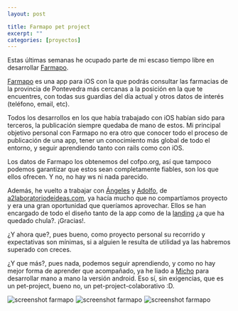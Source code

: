 ```yaml
---
layout: post

title: Farmapo pet project
excerpt: ""
categories: [proyectos]
---
```


Estas últimas semanas he ocupado parte de mi escaso tiempo libre en desarrollar [Farmapo](http://farmapo.jsanroman.net).

[Farmapo](https://itunes.apple.com/es/app/farmapo/id632704870) es una app para iOS con la que podrás consultar las farmacias de la provincia de Pontevedra más cercanas a la posición en la que te encuentres, con todas sus guardias del día actual y otros datos de interés (teléfono, email, etc).

Todos los desarrollos en los que había trabajado con iOS habían sido para terceros, la publicación siempre quedaba de mano de estos. Mi principal objetivo personal con Farmapo no era otro que conocer todo el proceso de publicación de una app, tener un conocimiento más global de todo el entorno, y seguir aprendiendo tanto con rails como con iOS.

Los datos de Farmapo los obtenemos del cofpo.org, así que tampoco podemos garantizar que estos sean completamente fiables, son los que ellos ofrecen. Y no, no hay ws ni nada parecido.

Además, he vuelto a trabajar con [Ángeles](https://twitter.com/angelespariente) y [Adolfo](https://twitter.com/adolfomaragoto), de [a2laboratoriodeideas.com](http://a2laboratoriodeideas.com), ya hacía mucho que no compartíamos proyecto y era una gran oportunidad que queríamos aprovechar. Ellos se han encargado de todo el diseño tanto de la app como de la [landing](http://farmapo.jsanroman.net) ¿a que ha quedado chula?. ¡Gracias!.

¿Y ahora que?, pues bueno, como proyecto personal su recorrido y expectativas son mínimas, si a alguien le resulta de utilidad ya las habremos superado con creces.

¿Y que más?, pues nada, podemos seguir aprendiendo, y como no hay mejor forma de aprender que acompañado, ya he liado a [Micho](https://twitter.com/michogar) para desarrollar mano a mano la versión android. Eso sí, sin exigencias, que es un pet-project, bueno no, un pet-project-colaborativo :D.

<div class="after">
<img src="http://jsanroman.net/wp-content/uploads/2013/05/screenshot1.jpg" alt="screenshot farmapo" style="float:left;margin-right:5px;" /><img src="http://jsanroman.net/wp-content/uploads/2013/05/screenshot2.jpg" alt="screenshot farmapo" style="float:left;margin-right:5px;" /><img src="http://jsanroman.net/wp-content/uploads/2013/05/screenshot3.jpg" alt="screenshot farmapo" style="float:left;"/>
</div>
